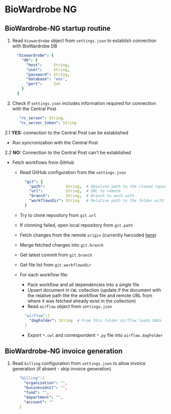 # BioWardrobe NG

## BioWardrobe-NG startup routine

1. Read `biowardrobe` object from `settings.json` to establish connection with BioWardrobe DB

   ```yaml
     "biowardrobe": {
       "db": {
         "host":     String,
         "user":     String,
         "password": String,
         "database": "ems",
         "port":     Int
       }
     }
    ```
2. Check if `settings.json` includes information required for connection with the Central Post

   ```yaml
      "rc_server": String,
      "rc_server_token": String
   ```

2.1 **YES:** connection to the Central Post can be established

- Run syncronization with the Central Post

2.2 **NO:** Connection to the Central Post can't be established

- Fetch workflows from GitHub
    - Read GitHub configuration from the `settings.json`

      ```yaml
        "git": {
          "path":         String,  # Absolute path to the cloned repository
          "url":          String,  # URL to remote
          "branch":       String,  # Branch to work with
          "workflowsDir": String   # Relative path to the folder with workflows (relative to the repository's root)
        }
        ```
    - Try to clone repository from `git.url`
    - If clonning failed, open local repository from `git.path`
    - Fetch changes from the remote `origin` (currently harcoded [here](https://github.com/Barski-lab/biowardrobe-ng/blob/6fa9ab80999ee5920d2c275e30827d07e3281307/imports/server/methods/git.ts#L17))
    - Merge fetched changes into `git.branch`
    - Get latest commit from `git.branch`
    - Get file list from `git.workflowsDir`
    - For each workflow file:
        - Pack workflow and all dependencies into a single file
        - Upsert document in `CWL` collection (update if the document with the relative path the the workflow file and remote URL from where it was fetched already exist in the collection)
        - Read `airflow` object from `settings.json`
        ```yaml
          "airflow":{
            "dagFolder": String  # From this folder Airflow loads DAGs
          }
        ```
        - Export `*.cwl` and correspondent `*.py` file into `airflow.dagFolder`

## BioWardrobe-NG invoice generation

1. Read `billing` configuration from `settings.json` to allow invoice generation (if absent - skip invoice generation)

   ```yaml
      "billing":{
        "organization": "",
        "businessUnit": "",
        "fund": "",
        "department": "",
        "account": ""
      }
   ```